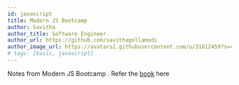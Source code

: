 ```yaml
---
id: javascript
title: Modern JS Bootcamp
author: Savitha
author_title: Software Engineer
author_url: https://github.com/savithagollamudi
author_image_url: https://avatars2.githubusercontent.com/u/31612459?s=400&u=292ae37fdb53918622fbe28932082f77472439b0&v=4
# tags: [basic, javascript]
---
```


Notes from Modern JS Bootcamp . Refer the [book](docs/jsbootcamp/js1) here
